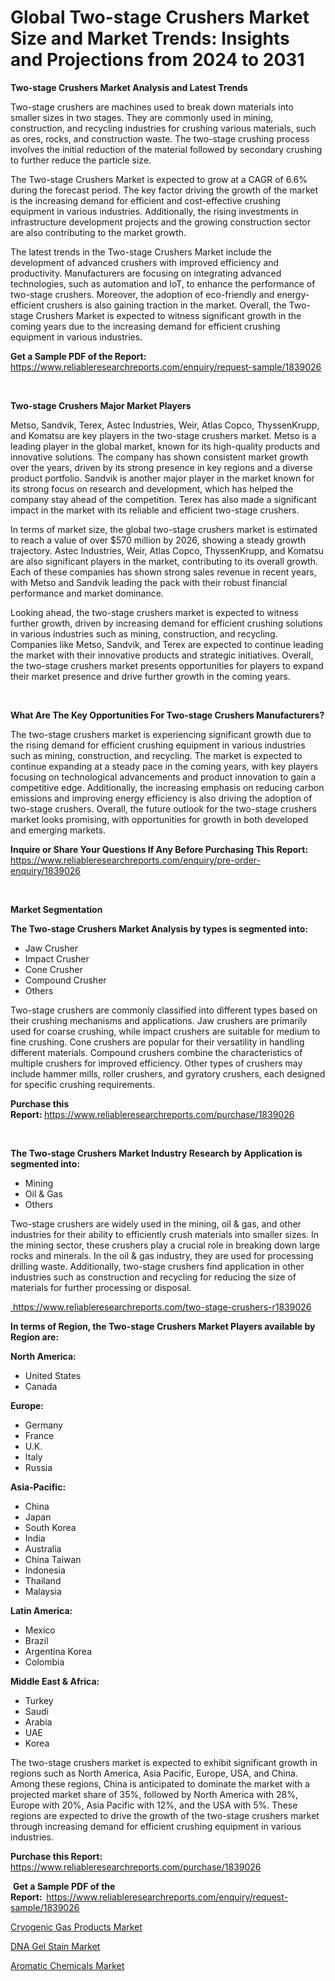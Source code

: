 <p><h1>Global Two-stage Crushers Market Size and Market Trends: Insights and Projections from 2024 to 2031</h1></p><p><strong>Two-stage Crushers Market Analysis and Latest Trends</strong></p>
<p><p>Two-stage crushers are machines used to break down materials into smaller sizes in two stages. They are commonly used in mining, construction, and recycling industries for crushing various materials, such as ores, rocks, and construction waste. The two-stage crushing process involves the initial reduction of the material followed by secondary crushing to further reduce the particle size.</p><p>The Two-stage Crushers Market is expected to grow at a CAGR of 6.6% during the forecast period. The key factor driving the growth of the market is the increasing demand for efficient and cost-effective crushing equipment in various industries. Additionally, the rising investments in infrastructure development projects and the growing construction sector are also contributing to the market growth.</p><p>The latest trends in the Two-stage Crushers Market include the development of advanced crushers with improved efficiency and productivity. Manufacturers are focusing on integrating advanced technologies, such as automation and IoT, to enhance the performance of two-stage crushers. Moreover, the adoption of eco-friendly and energy-efficient crushers is also gaining traction in the market. Overall, the Two-stage Crushers Market is expected to witness significant growth in the coming years due to the increasing demand for efficient crushing equipment in various industries.</p></p>
<p><strong>Get a Sample PDF of the Report:&nbsp;</strong> <a href="https://www.reliableresearchreports.com/enquiry/request-sample/1839026">https://www.reliableresearchreports.com/enquiry/request-sample/1839026</a></p>
<p>&nbsp;</p>
<p><strong>Two-stage Crushers Major Market Players</strong></p>
<p><p>Metso, Sandvik, Terex, Astec Industries, Weir, Atlas Copco, ThyssenKrupp, and Komatsu are key players in the two-stage crushers market. Metso is a leading player in the global market, known for its high-quality products and innovative solutions. The company has shown consistent market growth over the years, driven by its strong presence in key regions and a diverse product portfolio. Sandvik is another major player in the market known for its strong focus on research and development, which has helped the company stay ahead of the competition. Terex has also made a significant impact in the market with its reliable and efficient two-stage crushers.</p><p>In terms of market size, the global two-stage crushers market is estimated to reach a value of over $570 million by 2026, showing a steady growth trajectory. Astec Industries, Weir, Atlas Copco, ThyssenKrupp, and Komatsu are also significant players in the market, contributing to its overall growth. Each of these companies has shown strong sales revenue in recent years, with Metso and Sandvik leading the pack with their robust financial performance and market dominance.</p><p>Looking ahead, the two-stage crushers market is expected to witness further growth, driven by increasing demand for efficient crushing solutions in various industries such as mining, construction, and recycling. Companies like Metso, Sandvik, and Terex are expected to continue leading the market with their innovative products and strategic initiatives. Overall, the two-stage crushers market presents opportunities for players to expand their market presence and drive further growth in the coming years.</p></p>
<p>&nbsp;</p>
<p><strong>What Are The Key Opportunities For Two-stage Crushers Manufacturers?</strong></p>
<p><p>The two-stage crushers market is experiencing significant growth due to the rising demand for efficient crushing equipment in various industries such as mining, construction, and recycling. The market is expected to continue expanding at a steady pace in the coming years, with key players focusing on technological advancements and product innovation to gain a competitive edge. Additionally, the increasing emphasis on reducing carbon emissions and improving energy efficiency is also driving the adoption of two-stage crushers. Overall, the future outlook for the two-stage crushers market looks promising, with opportunities for growth in both developed and emerging markets.</p></p>
<p><strong>Inquire or Share Your Questions If Any Before Purchasing This Report:</strong> <a href="https://www.reliableresearchreports.com/enquiry/pre-order-enquiry/1839026">https://www.reliableresearchreports.com/enquiry/pre-order-enquiry/1839026</a></p>
<p>&nbsp;</p>
<p><strong>Market Segmentation</strong></p>
<p><strong>The Two-stage Crushers Market Analysis by types is segmented into:</strong></p>
<p><ul><li>Jaw Crusher</li><li>Impact Crusher</li><li>Cone Crusher</li><li>Compound Crusher</li><li>Others</li></ul></p>
<p><p>Two-stage crushers are commonly classified into different types based on their crushing mechanisms and applications. Jaw crushers are primarily used for coarse crushing, while impact crushers are suitable for medium to fine crushing. Cone crushers are popular for their versatility in handling different materials. Compound crushers combine the characteristics of multiple crushers for improved efficiency. Other types of crushers may include hammer mills, roller crushers, and gyratory crushers, each designed for specific crushing requirements.</p></p>
<p><strong>Purchase this Report:&nbsp;</strong><a href="https://www.reliableresearchreports.com/purchase/1839026">https://www.reliableresearchreports.com/purchase/1839026</a></p>
<p>&nbsp;</p>
<p><strong>The Two-stage Crushers Market Industry Research by Application is segmented into:</strong></p>
<p><ul><li>Mining</li><li>Oil & Gas</li><li>Others</li></ul></p>
<p><p>Two-stage crushers are widely used in the mining, oil & gas, and other industries for their ability to efficiently crush materials into smaller sizes. In the mining sector, these crushers play a crucial role in breaking down large rocks and minerals. In the oil & gas industry, they are used for processing drilling waste. Additionally, two-stage crushers find application in other industries such as construction and recycling for reducing the size of materials for further processing or disposal.</p></p>
<p><a href="https://www.reliableresearchreports.com/two-stage-crushers-r1839026">&nbsp;https://www.reliableresearchreports.com/two-stage-crushers-r1839026</a></p>
<p><strong>In terms of Region, the Two-stage Crushers Market Players available by Region are:</strong></p>
<p>
    <p> <strong> North America: </strong>
        <ul>
            <li>United States</li>
            <li>Canada</li>
        </ul>
        </p> 
    <p> <strong> Europe: </strong>
        <ul>
            <li>Germany</li>
            <li>France</li>
            <li>U.K.</li>
            <li>Italy</li>
            <li>Russia</li>
        </ul>
        </p> 
    <p> <strong> Asia-Pacific: </strong>
        <ul>
            <li>China</li>
            <li>Japan</li>
            <li>South Korea</li>
            <li>India</li>
            <li>Australia</li>
            <li>China Taiwan</li>
            <li>Indonesia</li>
            <li>Thailand</li>
            <li>Malaysia</li>
        </ul>
        </p> 
    <p> <strong> Latin America: </strong>
        <ul>
            <li>Mexico</li>
            <li>Brazil</li>
            <li>Argentina Korea</li>
            <li>Colombia</li>
        </ul>
        </p> 
    <p> <strong> Middle East & Africa: </strong>
        <ul>
            <li>Turkey</li>
            <li>Saudi</li>
            <li>Arabia</li>
            <li>UAE</li>
            <li>Korea</li>
        </ul>
    </p>
    </p>
<p><p>The two-stage crushers market is expected to exhibit significant growth in regions such as North America, Asia Pacific, Europe, USA, and China. Among these regions, China is anticipated to dominate the market with a projected market share of 35%, followed by North America with 28%, Europe with 20%, Asia Pacific with 12%, and the USA with 5%. These regions are expected to drive the growth of the two-stage crushers market through increasing demand for efficient crushing equipment in various industries.</p></p>
<p><strong>Purchase this Report: </strong><a href="https://www.reliableresearchreports.com/purchase/1839026">https://www.reliableresearchreports.com/purchase/1839026</a></p>
<p>&nbsp;<strong>Get a Sample PDF of the Report:&nbsp;&nbsp;</strong><a href="https://www.reliableresearchreports.com/enquiry/request-sample/1839026">https://www.reliableresearchreports.com/enquiry/request-sample/1839026</a></p>
<p><strong></strong></p>
<p><p><a href="https://github.com/RichRobinson5/Market-Research-Report-List-4/blob/main/cryogenic-gas-products-market.md">Cryogenic Gas Products Market</a></p><p><a href="https://frill-swim-3cd.notion.site/DNA-Gel-Stain-Market-Size-Market-Outlook-and-Market-Forecast-2024-to-2031-2b5b434af5fc4189a9568f7a21fbc35f">DNA Gel Stain Market</a></p><p><a href="https://cautious-neon-760.notion.site/Aromatic-Chemicals-Market-Size-CAGR-Trends-2024-2030-553ac8aa61cc47ad8932c10f83d07997">Aromatic Chemicals Market</a></p></p>